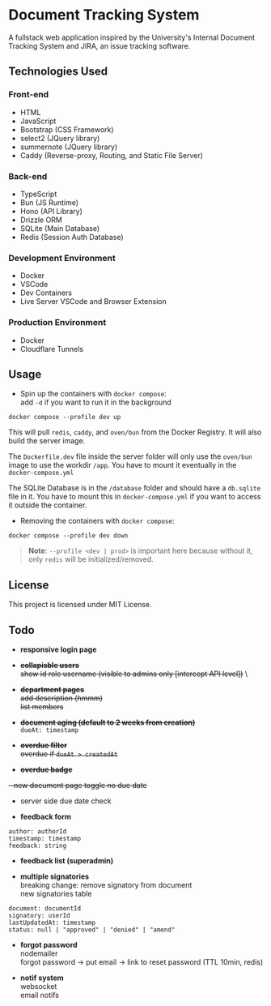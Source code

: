 # Document Tracking System

A fullstack web application inspired by the University's Internal Document Tracking System and JIRA, an issue tracking software.

## Technologies Used

### Front-end

- HTML
- JavaScript
- Bootstrap (CSS Framework)
- select2 (JQuery library)
- summernote (JQuery library)
- Caddy (Reverse-proxy, Routing, and Static File Server)

### Back-end

- TypeScript
- Bun (JS Runtime)
- Hono (API Library)
- Drizzle ORM
- SQLite (Main Database)
- Redis (Session Auth Database)

### Development Environment

- Docker
- VSCode
- Dev Containers
- Live Server VSCode and Browser Extension

### Production Environment

- Docker
- Cloudflare Tunnels

## Usage

- Spin up the containers with `docker compose`: \
  add `-d` if you want to run it in the background

```
docker compose --profile dev up
```

This will pull `redis`, `caddy`, and `oven/bun` from the Docker Registry. It will also build the server image.

The `Dockerfile.dev` file inside the server folder will only use the `oven/bun` image to use the workdir `/app`. You have to mount it eventually in the `docker-compose.yml`

The SQLite Database is in the `/database` folder and should have a `db.sqlite` file in it. You have to mount this in `docker-compose.yml` if you want to access it outside the container.

- Removing the containers with `docker compose`:

```
docker compose --profile dev down
```

> **Note**: `--profile <dev | prod>` is important here because without it, only `redis` will be initialized/removed.

## License

This project is licensed under MIT License.

## Todo

- **responsive login page**

- ~~**collapisble users**~~ \
  ~~show id role username (visible to admins only [intercept API level])~~ \

- ~~**department pages**~~ \
  ~~add description (hmmm)~~ \
  ~~list members~~

- ~~**document aging (default to 2 weeks from creation)**~~ \
  `dueAt: timestamp`

- ~~**overdue filter**~~ \
  ~~overdue if `dueAt > createdAt`~~

- ~~**overdue badge**~~

~~- new document page toggle no due date~~

- server side due date check

- **feedback form**

```
author: authorId
timestamp: timestamp
feedback: string
```

- **feedback list (superadmin)**

- **multiple signatories** \
  breaking change: remove signatory from document \
  new signatories table

```
document: documentId
signatory: userId
lastUpdatedAt: timestamp
status: null | "approved" | "denied" | "amend"
```

- **forgot password** \
  nodemailer \
  forgot password -> put email -> link to reset password (TTL 10min, redis)

- **notif system** \
  websocket \
  email notifs
